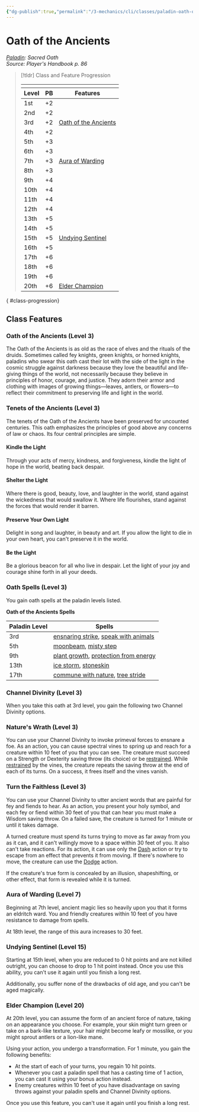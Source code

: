 ```yaml
---
{"dg-publish":true,"permalink":"/3-mechanics/cli/classes/paladin-oath-of-the-ancients/","tags":["ttrpg-cli/compendium/src/5e/phb","ttrpg-cli/subclass/paladin/ancients"],"noteIcon":""}
---
```


# Oath of the Ancients
*[Paladin](./paladin.md): Sacred Oath*  
*Source: Player's Handbook p. 86*  

> [!tldr] Class and Feature Progression
> 
> <table class="class-progression">
> <thead>
> <tr><th colspan='3'></th></tr>
> <tr class="class-progression"><th class"level">Level</th><th class"pb">PB</th><th class"feature">Features</th></tr>
> </thead><tbody>
> <tr class="class-progression"><td class"level">1st</td><td class"pb">+2</td><td class"feature"></td></tr>
> <tr class="class-progression"><td class"level">2nd</td><td class"pb">+2</td><td class"feature"></td></tr>
> <tr class="class-progression"><td class"level">3rd</td><td class"pb">+2</td><td class"feature"><a href='#Oath of the Ancients (Level 3)' class='internal-link'>Oath of the Ancients</a></td></tr>
> <tr class="class-progression"><td class"level">4th</td><td class"pb">+2</td><td class"feature"></td></tr>
> <tr class="class-progression"><td class"level">5th</td><td class"pb">+3</td><td class"feature"></td></tr>
> <tr class="class-progression"><td class"level">6th</td><td class"pb">+3</td><td class"feature"></td></tr>
> <tr class="class-progression"><td class"level">7th</td><td class"pb">+3</td><td class"feature"><a href='#Aura of Warding (Level 7)' class='internal-link'>Aura of Warding</a></td></tr>
> <tr class="class-progression"><td class"level">8th</td><td class"pb">+3</td><td class"feature"></td></tr>
> <tr class="class-progression"><td class"level">9th</td><td class"pb">+4</td><td class"feature"></td></tr>
> <tr class="class-progression"><td class"level">10th</td><td class"pb">+4</td><td class"feature"></td></tr>
> <tr class="class-progression"><td class"level">11th</td><td class"pb">+4</td><td class"feature"></td></tr>
> <tr class="class-progression"><td class"level">12th</td><td class"pb">+4</td><td class"feature"></td></tr>
> <tr class="class-progression"><td class"level">13th</td><td class"pb">+5</td><td class"feature"></td></tr>
> <tr class="class-progression"><td class"level">14th</td><td class"pb">+5</td><td class"feature"></td></tr>
> <tr class="class-progression"><td class"level">15th</td><td class"pb">+5</td><td class"feature"><a href='#Undying Sentinel (Level 15)' class='internal-link'>Undying Sentinel</a></td></tr>
> <tr class="class-progression"><td class"level">16th</td><td class"pb">+5</td><td class"feature"></td></tr>
> <tr class="class-progression"><td class"level">17th</td><td class"pb">+6</td><td class"feature"></td></tr>
> <tr class="class-progression"><td class"level">18th</td><td class"pb">+6</td><td class"feature"></td></tr>
> <tr class="class-progression"><td class"level">19th</td><td class"pb">+6</td><td class"feature"></td></tr>
> <tr class="class-progression"><td class"level">20th</td><td class"pb">+6</td><td class"feature"><a href='#Elder Champion (Level 20)' class='internal-link'>Elder Champion</a></td></tr>
> </tbody></table>
{ #class-progression}




## Class Features

### Oath of the Ancients (Level 3)

The Oath of the Ancients is as old as the race of elves and the rituals of the druids. Sometimes called fey knights, green knights, or horned knights, paladins who swear this oath cast their lot with the side of the light in the cosmic struggle against darkness because they love the beautiful and life-giving things of the world, not necessarily because they believe in principles of honor, courage, and justice. They adorn their armor and clothing with images of growing things—leaves, antlers, or flowers—to reflect their commitment to preserving life and light in the world.

### Tenets of the Ancients (Level 3)

The tenets of the Oath of the Ancients have been preserved for uncounted centuries. This oath emphasizes the principles of good above any concerns of law or chaos. Its four central principles are simple.

#### Kindle the Light

Through your acts of mercy, kindness, and forgiveness, kindle the light of hope in the world, beating back despair.

#### Shelter the Light

Where there is good, beauty, love, and laughter in the world, stand against the wickedness that would swallow it. Where life flourishes, stand against the forces that would render it barren.

#### Preserve Your Own Light

Delight in song and laughter, in beauty and art. If you allow the light to die in your own heart, you can't preserve it in the world.

#### Be the Light

Be a glorious beacon for all who live in despair. Let the light of your joy and courage shine forth in all your deeds.

### Oath Spells (Level 3)

You gain oath spells at the paladin levels listed.

**Oath of the Ancients Spells**

| Paladin Level | Spells |
|---------------|--------|
| 3rd | [ensnaring strike](3-Mechanics/CLI/spells/ensnaring-strike.md), [speak with animals](3-Mechanics/CLI/spells/speak-with-animals.md) |
| 5th | [moonbeam](3-Mechanics/CLI/spells/moonbeam.md), [misty step](3-Mechanics/CLI/spells/misty-step.md) |
| 9th | [plant growth](3-Mechanics/CLI/spells/plant-growth.md), [protection from energy](3-Mechanics/CLI/spells/protection-from-energy.md) |
| 13th | [ice storm](3-Mechanics/CLI/spells/ice-storm.md), [stoneskin](3-Mechanics/CLI/spells/stoneskin.md) |
| 17th | [commune with nature](3-Mechanics/CLI/spells/commune-with-nature.md), [tree stride](3-Mechanics/CLI/spells/tree-stride.md) |{ #oath-of-the-ancients-spells}


### Channel Divinity (Level 3)

When you take this oath at 3rd level, you gain the following two Channel Divinity options.

### Nature's Wrath (Level 3)

You can use your Channel Divinity to invoke primeval forces to ensnare a foe. As an action, you can cause spectral vines to spring up and reach for a creature within 10 feet of you that you can see. The creature must succeed on a Strength or Dexterity saving throw (its choice) or be [restrained](3-Mechanics/CLI/rules/conditions.md#Restrained). While [restrained](3-Mechanics/CLI/rules/conditions.md#Restrained) by the vines, the creature repeats the saving throw at the end of each of its turns. On a success, it frees itself and the vines vanish.

### Turn the Faithless (Level 3)

You can use your Channel Divinity to utter ancient words that are painful for fey and fiends to hear. As an action, you present your holy symbol, and each fey or fiend within 30 feet of you that can hear you must make a Wisdom saving throw. On a failed save, the creature is turned for 1 minute or until it takes damage.

A turned creature must spend its turns trying to move as far away from you as it can, and it can't willingly move to a space within 30 feet of you. It also can't take reactions. For its action, it can use only the [Dash](3-Mechanics/CLI/rules/actions.md#Dash) action or try to escape from an effect that prevents it from moving. If there's nowhere to move, the creature can use the [Dodge](3-Mechanics/CLI/rules/actions.md#Dodge) action.

If the creature's true form is concealed by an illusion, shapeshifting, or other effect, that form is revealed while it is turned.

### Aura of Warding (Level 7)

Beginning at 7th level, ancient magic lies so heavily upon you that it forms an eldritch ward. You and friendly creatures within 10 feet of you have resistance to damage from spells.

At 18th level, the range of this aura increases to 30 feet.

### Undying Sentinel (Level 15)

Starting at 15th level, when you are reduced to 0 hit points and are not killed outright, you can choose to drop to 1 hit point instead. Once you use this ability, you can't use it again until you finish a long rest.

Additionally, you suffer none of the drawbacks of old age, and you can't be aged magically.

### Elder Champion (Level 20)

At 20th level, you can assume the form of an ancient force of nature, taking on an appearance you choose. For example, your skin might turn green or take on a bark-like texture, your hair might become leafy or mosslike, or you might sprout antlers or a lion-like mane.

Using your action, you undergo a transformation. For 1 minute, you gain the following benefits:

- At the start of each of your turns, you regain 10 hit points.  
- Whenever you cast a paladin spell that has a casting time of 1 action, you can cast it using your bonus action instead.  
- Enemy creatures within 10 feet of you have disadvantage on saving throws against your paladin spells and Channel Divinity options.  

Once you use this feature, you can't use it again until you finish a long rest.